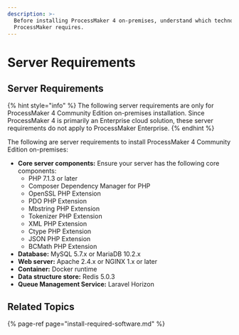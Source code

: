 ```yaml
---
description: >-
  Before installing ProcessMaker 4 on-premises, understand which technologies
  ProcessMaker requires.
---
```


# Server Requirements

## Server Requirements

{% hint style="info" %}
The following server requirements are only for ProcessMaker 4 Community Edition on-premises installation. Since ProcessMaker 4 is primarily an Enterprise cloud solution, these server requirements do not apply to ProcessMaker Enterprise.
{% endhint %}

The following are server requirements to install ProcessMaker 4 Community Edition on-premises:

* **Core server components:** Ensure your server has the following core components:
  * PHP 7.1.3 or later
  * Composer Dependency Manager for PHP
  * OpenSSL PHP Extension
  * PDO PHP Extension
  * Mbstring PHP Extension
  * Tokenizer PHP Extension
  * XML PHP Extension
  * Ctype PHP Extension
  * JSON PHP Extension
  * BCMath PHP Extension
* **Database:** MySQL 5.7.x or MariaDB 10.2.x
* **Web server:** Apache 2.4.x or NGINX 1.x or later
* **Container:** Docker runtime
* **Data structure store:** Redis 5.0.3
* **Queue Management Service:** Laravel Horizon

## Related Topics

{% page-ref page="install-required-software.md" %}

